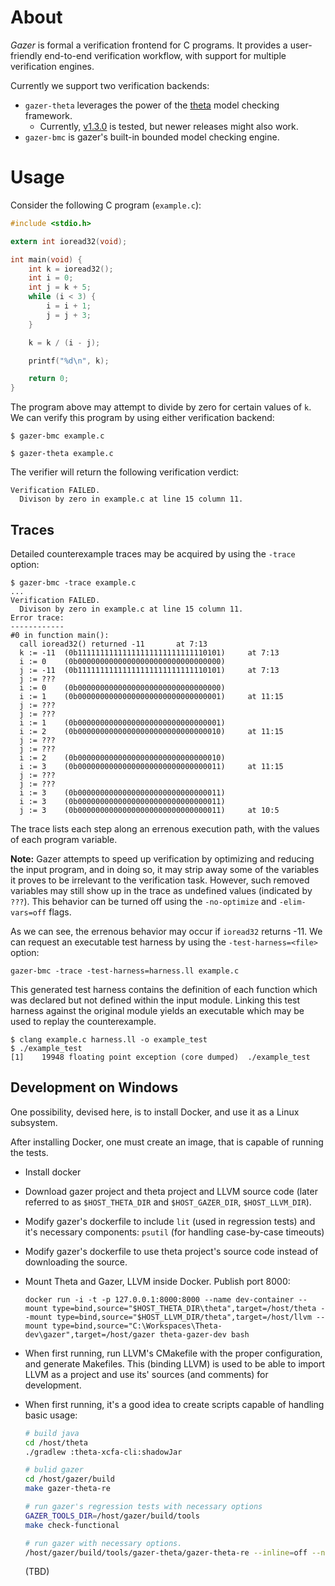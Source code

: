 # About

*Gazer* is formal a verification frontend for C programs.
It provides a user-friendly end-to-end verification workflow, with support for multiple verification engines.

Currently we support two verification backends:
* `gazer-theta` leverages the power of the [theta](https://github.com/ftsrg/theta) model checking framework.
  * Currently, [v1.3.0](https://github.com/ftsrg/theta/releases/tag/v1.3.0) is tested, but newer releases might also work.
* `gazer-bmc` is gazer's built-in bounded model checking engine.

# Usage

Consider the following C program (`example.c`):
```c
#include <stdio.h>

extern int ioread32(void);

int main(void) {
    int k = ioread32();
    int i = 0;
    int j = k + 5;
    while (i < 3) {
        i = i + 1;
        j = j + 3;
    }

    k = k / (i - j);

    printf("%d\n", k);

    return 0;
}
```

The program above may attempt to divide by zero for certain values of `k`.
We can verify this program by using either verification backend:

```
$ gazer-bmc example.c
```

```
$ gazer-theta example.c
```

The verifier will return the following verification verdict:

```
Verification FAILED.
  Divison by zero in example.c at line 15 column 11.
```

## Traces

Detailed counterexample traces may be acquired by using the `-trace` option:

```
$ gazer-bmc -trace example.c
...
Verification FAILED.
  Divison by zero in example.c at line 15 column 11.
Error trace:
------------
#0 in function main():
  call ioread32() returned -11		 at 7:13
  k := -11	(0b11111111111111111111111111110101)	 at 7:13
  i := 0	(0b00000000000000000000000000000000)
  j := -11	(0b11111111111111111111111111110101)	 at 7:13
  j := ???
  i := 0	(0b00000000000000000000000000000000)
  i := 1	(0b00000000000000000000000000000001)	 at 11:15
  j := ???
  j := ???
  i := 1	(0b00000000000000000000000000000001)
  i := 2	(0b00000000000000000000000000000010)	 at 11:15
  j := ???
  j := ???
  i := 2	(0b00000000000000000000000000000010)
  i := 3	(0b00000000000000000000000000000011)	 at 11:15
  j := ???
  j := ???
  i := 3	(0b00000000000000000000000000000011)
  i := 3	(0b00000000000000000000000000000011)
  j := 3	(0b00000000000000000000000000000011)	 at 10:5
```

The trace lists each step along an errenous execution path, with the values of each program variable.

**Note:** Gazer attempts to speed up verification by optimizing and reducing the input program, and in doing so,
it may strip away some of the variables it proves to be irrelevant to the verification task.
However, such removed variables may still show up in the trace as undefined values (indicated by `???`).
This behavior can be turned off using the `-no-optimize` and `-elim-vars=off` flags.

As we can see, the errenous behavior may occur if `ioread32` returns -11.
We can request an executable test harness by using the `-test-harness=<file>` option:

```
gazer-bmc -trace -test-harness=harness.ll example.c
```

This generated test harness contains the definition of each function which was declared but not defined within the input module.
Linking this test harness against the original module yields an executable which may be used to replay the counterexample.

```
$ clang example.c harness.ll -o example_test
$ ./example_test
[1]    19948 floating point exception (core dumped)  ./example_test
```

## Development on Windows

One possibility, devised here, is to install Docker, and use it as a Linux subsystem.

After installing Docker, one must create an image, that is capable of running the tests.

- Install docker
- Download gazer project and theta project and LLVM source code (later referred to as `$HOST_THETA_DIR` and `$HOST_GAZER_DIR`, `$HOST_LLVM_DIR`).
- Modify gazer's dockerfile to include `lit` (used in regression tests) and it's necessary components: `psutil` (for handling case-by-case timeouts)
- Modify gazer's dockerfile to use theta project's source code instead of downloading the source.
- Mount Theta and Gazer, LLVM inside Docker. Publish port 8000:

  `docker run -i -t -p 127.0.0.1:8000:8000 --name dev-container --mount type=bind,source="$HOST_THETA_DIR\theta",target=/host/theta --mount type=bind,source="$HOST_LLVM_DIR/theta",target=/host/llvm --mount type=bind,source="C:\Workspaces\Theta-dev\gazer",target=/host/gazer theta-gazer-dev bash`

- When first running, run LLVM's CMakefile with the proper configuration, and generate Makefiles. This (binding LLVM) is used to be able to import LLVM as a project and use its' sources (and comments) for development.
- When first running, it's a good idea to create scripts capable of handling basic usage:

  ```sh
  # build java
  cd /host/theta
  ./gradlew :theta-xcfa-cli:shadowJar
  ```

  ```sh
  # bulid gazer
  cd /host/gazer/build
  make gazer-theta-re
  ```
  
  ```sh
  # run gazer's regression tests with necessary options
  GAZER_TOOLS_DIR=/host/gazer/build/tools
  make check-functional
  ```
  
  ```sh
  # run gazer with necessary options.
  /host/gazer/build/tools/gazer-theta/gazer-theta-re --inline=off --no-assert-lift --theta-path=/host/theta/subprojects/xcfa-cli/build/libs/theta-xcfa-cli-0.0.1-SNAPSHOT-all.jar --lib-path=/host/theta/lib/ "$@"
  ```
  
  (TBD)
